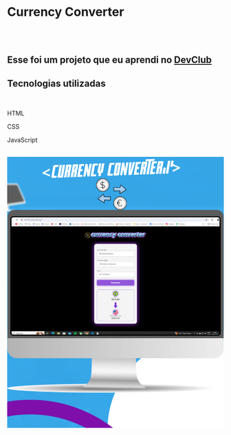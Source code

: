 <h1>Currency Converter</h1>
<br>
<br>
<h2>Esse foi um projeto que eu aprendi no <a href="https://rodolfomori.com.br/devclub">DevClub</a> </h2>

<h2>Tecnologias utilizadas</h2>
<br>
<p>HTML</p>
<p>CSS</p>
<p>JavaScript</p>


<br>
<img src="https://github.com/kaiquemont/Currency-Converter/blob/main/assets/Computador%20assist%C3%AAncia%20t%C3%A9cnica%20comprar%20monitor%20novo%20azul%20e%20roxo%20-%20post%20do%20Instagram%20redes%20sociais.png?raw=true"/>
